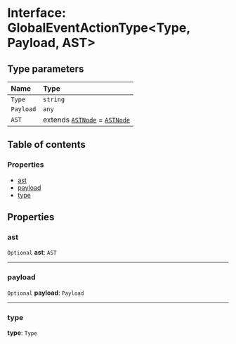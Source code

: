 # Interface: GlobalEventActionType\<Type, Payload, AST>

## Type parameters

| Name | Type |
| :------ | :------ |
| `Type` | `string` |
| `Payload` | `any` |
| `AST` | extends [`ASTNode`](/auto-docs/editor/classes/ASTNode.md) = [`ASTNode`](/auto-docs/editor/classes/ASTNode.md) |

## Table of contents

### Properties

* [ast](/auto-docs/editor/interfaces/GlobalEventActionType.md#ast)
* [payload](/auto-docs/editor/interfaces/GlobalEventActionType.md#payload)
* [type](/auto-docs/editor/interfaces/GlobalEventActionType.md#type)

## Properties

### ast

`Optional` **ast**: `AST`

***

### payload

`Optional` **payload**: `Payload`

***

### type

**type**: `Type`

